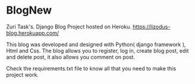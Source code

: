 # BlogNew
Zuri Task's.
Django Blog Project hosted on Heroku.
https://lizodus-blog.herokuapp.com/

This blog was developed and designed with Python( django framework ), Html and Css. The blog allows you to register, log in, create blog post, edit and delete post, it also allows you comment on post. 

Check the requirements.txt file to know all that you need to make this project work.
